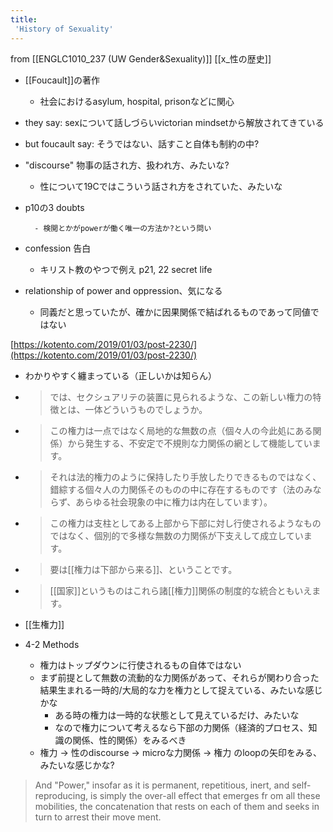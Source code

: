 ```yaml
---
title:
 'History of Sexuality'
---
```


from [[ENGLC1010_237 (UW Gender&Sexuality)]]
[[x_性の歴史]]

- [[Foucault]]の著作
    - 社会におけるasylum, hospital, prisonなどに関心

- they say: sexについて話しづらいvictorian mindsetから解放されてきている
- but foucault say: そうではない、話すこと自体も制約の中?

- "discourse" 物事の話され方、扱われ方、みたいな?
    - 性について19Cではこういう話され方をされていた、みたいな

- p10の3 doubts


        - 検閲とかがpowerが働く唯一の方法か?という問い

- confession 告白
    - キリスト教のやつで例え p21, 22 secret life

- relationship of power and oppression、気になる
    - 同義だと思っていたが、確かに因果関係で結ばれるものであって同値ではない

[https://kotento.com/2019/01/03/post-2230/](https://kotento.com/2019/01/03/post-2230/)
- わかりやすく纏まっている（正しいかは知らん）
- > では、セクシュアリテの装置に見られるような、この新しい権力の特徴とは、一体どういうものでしょうか。
- >  この権力は一点ではなく局地的な無数の点（個々人の今此処にある関係）から発生する、不安定で不規則な力関係の網として機能しています。
- >  それは法的権力のように保持したり手放したりできるものではなく、錯綜する個々人の力関係そのものの中に存在するものです（法のみならず、あらゆる社会現象の中に権力は内在しています）。
- >  この権力は支柱としてある上部から下部に対し行使されるようなものではなく、個別的で多様な無数の力関係が下支えして成立しています。
- >  要は[[権力は下部から来る]]、ということです。
- >  [[国家]]というものはこれら諸[[権力]]関係の制度的な統合ともいえます。
- [[生権力]]

- 4-2 Methods
    - 権力はトップダウンに行使されるもの自体ではない
    - まず前提として無数の流動的な力関係があって、それらが関わり合った結果生まれる一時的/大局的な力を権力として捉えている、みたいな感じかな
        - ある時の権力は一時的な状態として見えているだけ、みたいな
        - なので権力について考えるなら下部の力関係（経済的プロセス、知識の関係、性的関係）をみるべき
    - 権力 -> 性のdiscourse → microな力関係 → 権力 のloopの矢印をみる、みたいな感じかな?

> And  "Power,"  insofar  as  it  is  permanent,  repetitious,  inert,
>  and  self-reproducing,  is  simply  the  over-all  effect  that
>  emerges  fr om  all  these  mobilities,  the  concatenation  that
>  rests on each of them and seeks in turn to arrest their move­
>  ment.
